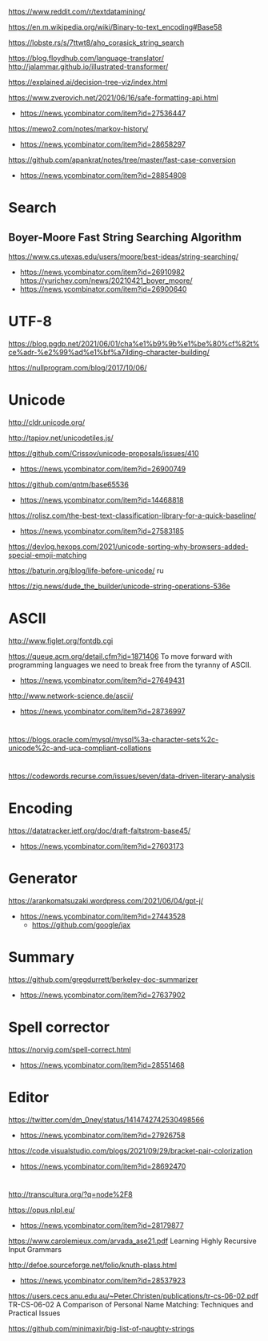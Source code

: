https://www.reddit.com/r/textdatamining/

https://en.m.wikipedia.org/wiki/Binary-to-text_encoding#Base58

https://lobste.rs/s/7ttwt8/aho_corasick_string_search

https://blog.floydhub.com/language-translator/
http://jalammar.github.io/illustrated-transformer/

https://explained.ai/decision-tree-viz/index.html

https://www.zverovich.net/2021/06/16/safe-formatting-api.html
* https://news.ycombinator.com/item?id=27536447

https://mewo2.com/notes/markov-history/
* https://news.ycombinator.com/item?id=28658297

https://github.com/apankrat/notes/tree/master/fast-case-conversion
* https://news.ycombinator.com/item?id=28854808

# Search
## Boyer-Moore Fast String Searching Algorithm
https://www.cs.utexas.edu/users/moore/best-ideas/string-searching/
* https://news.ycombinator.com/item?id=26910982
https://yurichev.com/news/20210421_boyer_moore/
* https://news.ycombinator.com/item?id=26900640

# UTF-8
https://blog.pgdp.net/2021/06/01/cha%e1%b9%9b%e1%be%80%cf%82t%ce%adr-%e2%99%ad%e1%bf%a7ilding-character-building/

https://nullprogram.com/blog/2017/10/06/

# Unicode

http://cldr.unicode.org/

http://tapiov.net/unicodetiles.js/

https://github.com/Crissov/unicode-proposals/issues/410
* https://news.ycombinator.com/item?id=26900749

https://github.com/qntm/base65536
* https://news.ycombinator.com/item?id=14468818

https://rolisz.com/the-best-text-classification-library-for-a-quick-baseline/
* https://news.ycombinator.com/item?id=27583185

https://devlog.hexops.com/2021/unicode-sorting-why-browsers-added-special-emoji-matching

https://baturin.org/blog/life-before-unicode/ ru

https://zig.news/dude_the_builder/unicode-string-operations-536e

# ASCII
http://www.figlet.org/fontdb.cgi

https://queue.acm.org/detail.cfm?id=1871406 To move forward with programming languages we need to break free from the tyranny of ASCII.
* https://news.ycombinator.com/item?id=27649431

http://www.network-science.de/ascii/
* https://news.ycombinator.com/item?id=28736997

#
https://blogs.oracle.com/mysql/mysql%3a-character-sets%2c-unicode%2c-and-uca-compliant-collations

# 
https://codewords.recurse.com/issues/seven/data-driven-literary-analysis

# Encoding
https://datatracker.ietf.org/doc/draft-faltstrom-base45/
* https://news.ycombinator.com/item?id=27603173

# Generator
https://arankomatsuzaki.wordpress.com/2021/06/04/gpt-j/
* https://news.ycombinator.com/item?id=27443528
  * https://github.com/google/jax
  
# Summary
https://github.com/gregdurrett/berkeley-doc-summarizer
* https://news.ycombinator.com/item?id=27637902

# Spell corrector
https://norvig.com/spell-correct.html
* https://news.ycombinator.com/item?id=28551468

# Editor
https://twitter.com/dm_0ney/status/1414742742530498566
* https://news.ycombinator.com/item?id=27926758

https://code.visualstudio.com/blogs/2021/09/29/bracket-pair-colorization
* https://news.ycombinator.com/item?id=28692470
  
#
http://transcultura.org/?q=node%2F8


https://opus.nlpl.eu/
* https://news.ycombinator.com/item?id=28179877

https://www.carolemieux.com/arvada_ase21.pdf Learning Highly Recursive Input Grammars

http://defoe.sourceforge.net/folio/knuth-plass.html
* https://news.ycombinator.com/item?id=28537923

https://users.cecs.anu.edu.au/~Peter.Christen/publications/tr-cs-06-02.pdf TR-CS-06-02 A Comparison of Personal Name Matching: Techniques and Practical Issues

https://github.com/minimaxir/big-list-of-naughty-strings